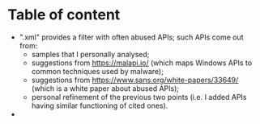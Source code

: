 # Table of content
- ".xml" provides a filter with often abused APIs; such APIs come out from:
  - samples that I personally analysed;
  - suggestions from <https://malapi.io/> (which maps Windows APIs to common techniques used by malware);
  - suggestions from <https://www.sans.org/white-papers/33649/> (which is a white paper about abused APIs);
  - personal refinement of the previous two points (i.e. I added APIs having similar functioning of cited ones).
- 
